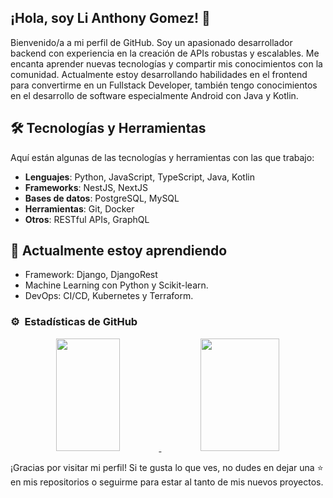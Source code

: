 

<!--
**cyberscript-pro/cyberscript-pro** is a ✨ _special_ ✨ repository because its `README.md` (this file) appears on your GitHub profile.

Here are some ideas to get you started:

- 🔭 I’m currently working on ...
- 🌱 I’m currently learning ...
- 👯 I’m looking to collaborate on ...
- 🤔 I’m looking for help with ...
- 💬 Ask me about ...
- 📫 How to reach me: ...
- 😄 Pronouns: ...
- ⚡ Fun fact: ...
-->
## ¡Hola, soy Li Anthony Gomez! 👋

Bienvenido/a a mi perfil de GitHub. Soy un apasionado desarrollador backend con experiencia en la creación de APIs robustas y escalables. Me encanta aprender nuevas tecnologías y compartir mis conocimientos con la comunidad. Actualmente estoy desarrollando habilidades en el frontend para convertirme en un Fullstack Developer, también tengo conocimientos en el desarrollo de software especialmente Android con Java y Kotlin.

## 🛠️ Tecnologías y Herramientas

Aquí están algunas de las tecnologías y herramientas con las que trabajo:

- **Lenguajes**: Python, JavaScript, TypeScript, Java, Kotlin 
- **Frameworks**: NestJS, NextJS
- **Bases de datos**: PostgreSQL, MySQL
- **Herramientas**: Git, Docker
- **Otros**: RESTful APIs, GraphQL

## 🌱 Actualmente estoy aprendiendo 

- Framework: Django, DjangoRest 
- Machine Learning con Python y Scikit-learn.
- DevOps: CI/CD, Kubernetes y Terraform.

### ⚙️ &nbsp;Estadísticas de GitHub

  <p align="center">
    <a href="https://github.com/cyberscript-pro">
      <img height="180em" width = "45%" src="https://github-readme-stats-eight-theta.vercel.app/api?username=cyberscript-pro&show_icons=true&theme=algolia&include_all_commits=true&count_private=true"/>
      <img height="180em" width = "50%" src="https://github-readme-stats-eight-theta.vercel.app/api/top-langs/?username=cyberscript-pro&layout=compact&langs_count=8&theme=algolia"/>
    </a>
  </p>

¡Gracias por visitar mi perfil! Si te gusta lo que ves, no dudes en dejar una ⭐ en mis repositorios o seguirme para estar al tanto de mis nuevos proyectos.



